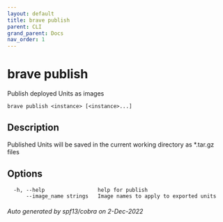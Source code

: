 ```yaml
---
layout: default
title: brave publish
parent: CLI
grand_parent: Docs
nav_order: 1
---
```


# brave publish

Publish deployed Units as images

```
brave publish <instance> [<instance>...]
```

## Description

Published Units will be saved in the current working directory as *.tar.gz files

## Options

```
  -h, --help                 help for publish
      --image_name strings   Image names to apply to exported units
```

###### Auto generated by spf13/cobra on 2-Dec-2022
